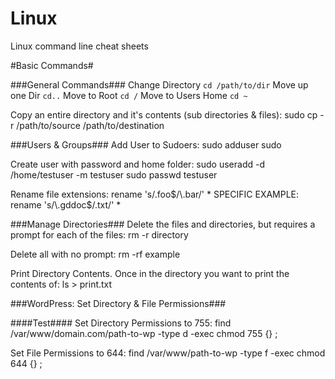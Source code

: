 Linux
=====

Linux command line cheat sheets

#Basic Commands#

###General Commands###
Change Directory `cd /path/to/dir` Move up one Dir	`cd..` Move to Root `cd /`	Move to Users Home `cd ~`

Copy an entire directory and it's contents (sub directories & files):
  sudo cp -r /path/to/source /path/to/destination

###Users & Groups###
Add User to Sudoers:
  sudo adduser <username> sudo

Create user with password and home folder:
  sudo useradd -d /home/testuser -m testuser
  sudo passwd testuser

Rename file extensions:
  rename 's/\.foo$/\.bar/' * SPECIFIC EXAMPLE: rename 's/\.gddoc$/\.txt/' *

###Manage Directories###
Delete the files and directories, but requires a prompt for each of the files:
  rm -r directory

Delete all with no prompt:
  rm -rf example

Print Directory Contents. Once in the directory you want to print the contents of:
  ls > print.txt

###WordPress: Set Directory & File Permissions###

####Test####
Set Directory Permissions to 755:
  find /var/www/domain.com/path-to-wp -type d -exec chmod 755 {} \;

Set File Permissions to 644:
  find /var/www/path-to-wp -type f -exec chmod 644 {} \;
